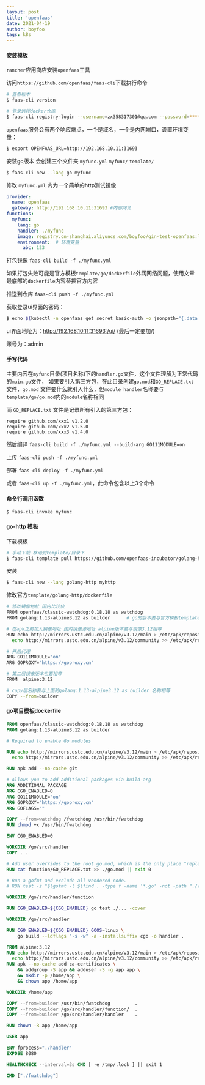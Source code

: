 ```yaml
---
layout: post
title: 'openfaas'
date: 2021-04-19
author: boyfoo
tags: k8s
---
```


#### 安装模板

`rancher`应用商店安装`openfaas`工具

访问`https://github.com/openfaas/faas-cli`下载执行命令


```bash
# 查看版本
$ faas-cli version

# 登录远程docker仓库
$ faas-cli registry-login --username=zx358317301@qq.com --password=****** --server=registry.cn-shanghai.aliyuncs.com
```

`openfaas`服务会有两个响应端点，一个是域名，一个是内网端口，设置环境变量：

```bash
$ export OPENFAAS_URL=http://192.168.10.11:31693
```

安装go版本 会创建三个文件夹 `myfunc.yml` `myfunc/` `template/`

```bash
$ faas-cli new --lang go myfunc
```

修改 `myfunc.yml` 内为一个简单的http测试镜像

```yaml
provider:
  name: openfaas
  gateway: http://192.168.10.11:31693 #内部网关
functions:
  myfunc:
    lang: go
    handler: ./myfunc
    image: registry.cn-shanghai.aliyuncs.com/boyfoo/gin-test-openfaas:latest    # 该项目打包后的镜像名称
    environment:  # 环境变量
      abc: 123
```

打包镜像 `faas-cli build -f ./myfunc.yml`

如果打包失败可能是官方模板`template/go/dockerfile`外网网络问题，使用文章最底部的`dockerfile`内容替换官方内容

推送到仓库 `faas-cli push -f ./myfunc.yml`

获取登录ui界面的密码：

```bash
$ echo $(kubectl -n openfaas get secret basic-auth -o jsonpath="{.data.basic-auth-password}" | base64 --decode)
```

ui界面地址为：http://192.168.10.11:31693:/ui/       (最后一定要加/)

账号为：admin


#### 手写代码

主要内容在`myfunc`目录(项目名称)下的`handler.go`文件，这个文件理解为正常代码的`main.go`文件，
如果要引入第三方包，在此目录创建`go.mod`和`GO_REPLACE.txt`文件，`go.mod` 文件要什么就引入什么，但`module handler`名称要与`template/go/go.mod`内的`module`名称相同

而 `GO_REPLACE.txt` 文件是记录所有引入的第三方包：

```
require github.com/xxx1 v1.2.0
require github.com/xxx2 v1.5.0
require github.com/xxx3 v1.4.0
```

然后编译 `faas-cli build -f ./myfunc.yml --build-arg GO111MODULE=on`

上传 `faas-cli push -f ./myfunc.yml`

部署 `faas-cli deploy -f ./myfunc.yml`

或者 `faas-cli up -f ./myfunc.yml`，此命令包含以上3个命令


#### 命令行调用函数

```bash
$ faas-cli invoke myfunc
```

#### go-http 模板

下载模板

```bash
# 手动下载 移动到template/目录下
$ faas-cli template pull https://github.com/openfaas-incubator/golang-http-template
```

安装

```bash
$ faas-cli new --lang golang-http myhttp
```

修改官方`template/golang-http/dockerfile`
```bash
# 修改镜像地址 国内比较快
FROM openfaas/classic-watchdog:0.18.18 as watchdog
FROM golang:1.13-alpine3.12 as builder      # go的版本要与官方模板template/golang-http中go.mod中指定的版本一样 不同的话两者任意改一个

# 在apk之前加入镜像地址 国内镜像源地址 alpine版本要与镜像3.12相等
RUN echo http://mirrors.ustc.edu.cn/alpine/v3.12/main > /etc/apk/repositories && \
  echo http://mirrors.ustc.edu.cn/alpine/v3.12/community >> /etc/apk/repositories

# 开启代理
ARG GO111MODULE="on"
ARG GOPROXY="https://goproxy.cn"

# 第二层镜像版本也要相等
FROM  alpine:3.12

# copy层名称要与上面的golang:1.13-alpine3.12 as builder 名称相等
COPY --from=builder
```








#### go项目模板dockerfile

```dockerfile
FROM openfaas/classic-watchdog:0.18.18 as watchdog
FROM golang:1.13-alpine3.12 as builder

# Required to enable Go modules

RUN echo http://mirrors.ustc.edu.cn/alpine/v3.12/main > /etc/apk/repositories && \
  echo http://mirrors.ustc.edu.cn/alpine/v3.12/community >> /etc/apk/repositories

RUN apk add --no-cache git

# Allows you to add additional packages via build-arg
ARG ADDITIONAL_PACKAGE
ARG CGO_ENABLED=0
ARG GO111MODULE="on"
ARG GOPROXY="https://goproxy.cn"
ARG GOFLAGS=""

COPY --from=watchdog /fwatchdog /usr/bin/fwatchdog
RUN chmod +x /usr/bin/fwatchdog

ENV CGO_ENABLED=0

WORKDIR /go/src/handler
COPY . .

# Add user overrides to the root go.mod, which is the only place "replace" can be used
RUN cat function/GO_REPLACE.txt >> ./go.mod || exit 0

# Run a gofmt and exclude all vendored code.
# RUN test -z "$(gofmt -l $(find . -type f -name '*.go' -not -path "./vendor/*" -not -path "./function/vendor/*"))" || { echo "Run \"gofmt -s -w\" on your Golang code"; exit 1; }

WORKDIR /go/src/handler/function

RUN CGO_ENABLED=${CGO_ENABLED} go test ./... -cover

WORKDIR /go/src/handler

RUN CGO_ENABLED=${CGO_ENABLED} GOOS=linux \
    go build --ldflags "-s -w" -a -installsuffix cgo -o handler .

FROM alpine:3.12
RUN echo http://mirrors.ustc.edu.cn/alpine/v3.12/main > /etc/apk/repositories && \
  echo http://mirrors.ustc.edu.cn/alpine/v3.12/community >> /etc/apk/repositories
RUN apk --no-cache add ca-certificates \
    && addgroup -S app && adduser -S -g app app \
    && mkdir -p /home/app \
    && chown app /home/app

WORKDIR /home/app

COPY --from=builder /usr/bin/fwatchdog         .
COPY --from=builder /go/src/handler/function/  .
COPY --from=builder /go/src/handler/handler    .

RUN chown -R app /home/app

USER app

ENV fprocess="./handler"
EXPOSE 8080

HEALTHCHECK --interval=3s CMD [ -e /tmp/.lock ] || exit 1

CMD ["./fwatchdog"]

```